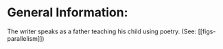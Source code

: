 # General Information:

The writer speaks as a father teaching his child using poetry. (See: [[figs-parallelism]])